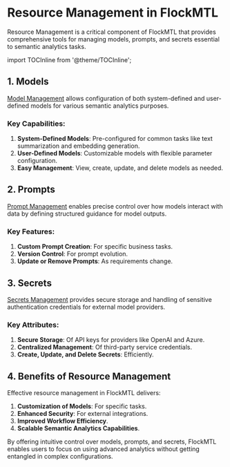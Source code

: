 # Resource Management in FlockMTL

Resource Management is a critical component of FlockMTL that provides comprehensive tools for managing models, prompts, and secrets essential to semantic analytics tasks.

import TOCInline from '@theme/TOCInline';

<TOCInline toc={toc} />

## 1. Models

[Model Management](/docs/resource-management/models) allows configuration of both system-defined and user-defined models for various semantic analytics purposes.

### Key Capabilities:

1. **System-Defined Models**: Pre-configured for common tasks like text summarization and embedding generation.
2. **User-Defined Models**: Customizable models with flexible parameter configuration.
3. **Easy Management**: View, create, update, and delete models as needed.

## 2. Prompts

[Prompt Management](/docs/resource-management/prompts) enables precise control over how models interact with data by defining structured guidance for model outputs.

### Key Features:

1. **Custom Prompt Creation**: For specific business tasks.
2. **Version Control**: For prompt evolution.
3. **Update or Remove Prompts**: As requirements change.

## 3. Secrets

[Secrets Management](/docs/resource-management/api-keys) provides secure storage and handling of sensitive authentication credentials for external model providers.

### Key Attributes:

1. **Secure Storage**: Of API keys for providers like OpenAI and Azure.
2. **Centralized Management**: Of third-party service credentials.
3. **Create, Update, and Delete Secrets**: Efficiently.

## 4. Benefits of Resource Management

Effective resource management in FlockMTL delivers:

1. **Customization of Models**: For specific tasks.
2. **Enhanced Security**: For external integrations.
3. **Improved Workflow Efficiency**.
4. **Scalable Semantic Analytics Capabilities**.

By offering intuitive control over models, prompts, and secrets, FlockMTL enables users to focus on using advanced analytics without getting entangled in complex configurations.
